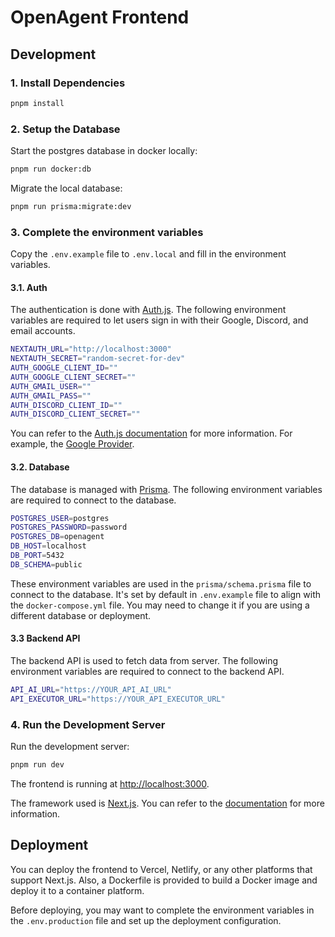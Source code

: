 # OpenAgent Frontend

## Development

### 1. Install Dependencies

```bash
pnpm install
```

### 2. Setup the Database

Start the postgres database in docker locally:

```bash
pnpm run docker:db
```

Migrate the local database:

```bash
pnpm run prisma:migrate:dev
```

### 3. Complete the environment variables

Copy the `.env.example` file to `.env.local` and fill in the environment variables.

#### 3.1. Auth

The authentication is done with [Auth.js](https://authjs.dev/). The following environment variables are required to let users sign in with their Google, Discord, and email accounts.

```bash
NEXTAUTH_URL="http://localhost:3000"
NEXTAUTH_SECRET="random-secret-for-dev"
AUTH_GOOGLE_CLIENT_ID=""
AUTH_GOOGLE_CLIENT_SECRET=""
AUTH_GMAIL_USER=""
AUTH_GMAIL_PASS=""
AUTH_DISCORD_CLIENT_ID=""
AUTH_DISCORD_CLIENT_SECRET=""
```

You can refer to the [Auth.js documentation](https://authjs.dev/) for more information. For example, the [Google Provider](https://authjs.dev/reference/core/providers/google#resources).

#### 3.2. Database

The database is managed with [Prisma](https://www.prisma.io/). The following environment variables are required to connect to the database.

```bash
POSTGRES_USER=postgres
POSTGRES_PASSWORD=password
POSTGRES_DB=openagent
DB_HOST=localhost
DB_PORT=5432
DB_SCHEMA=public
```

These environment variables are used in the `prisma/schema.prisma` file to connect to the database. It's set by default in `.env.example` file to align with the `docker-compose.yml` file. You may need to change it if you are using a different database or deployment.

#### 3.3 Backend API

The backend API is used to fetch data from server. The following environment variables are required to connect to the backend API.

```bash
API_AI_URL="https://YOUR_API_AI_URL"
API_EXECUTOR_URL="https://YOUR_API_EXECUTOR_URL"
```

### 4. Run the Development Server

Run the development server:

```bash
pnpm run dev
```

The frontend is running at [http://localhost:3000](http://localhost:3000).

The framework used is [Next.js](https://nextjs.org/). You can refer to the [documentation](https://nextjs.org/docs) for more information.

## Deployment

You can deploy the frontend to Vercel, Netlify, or any other platforms that support Next.js. Also, a Dockerfile is provided to build a Docker image and deploy it to a container platform.

Before deploying, you may want to complete the environment variables in the `.env.production` file and set up the deployment configuration.
